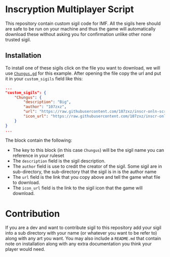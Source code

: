# Inscryption Multiplayer Script

This repository contain custom sigil code for IMF. All the sigils here should are safe to be run on your machine and thus the game will automatically download these without asking you for confirmation unlike other none trusted sigil.

## Installation

To install one of these sigils click on the file you want to download, we will use [`Chungus.gd`](Chungus.gd) for this example. After opening the file copy the url and put it in your `custom_sigils` field like this:
```json
...
"custom_sigils": {
    "Chungus": {
        "description": "Big",
        "author": "107zxz",
        "url": "https://raw.githubusercontent.com/107zxz/inscr-onln-scripts/main/Chungus.gd",
        "icon_url": "https://raw.githubusercontent.com/107zxz/inscr-onln/main/gfx/sigils/Airborne.png"
    }
}
...
```

The block contain the following:
  - The key to this block (in this case `Chungus`) will be the sigil name you can reference in your ruleset
  - The `description` field is the sigil description.
  - The `author` field is use to credit the creator of the sigil. Some sigil are in sub-directory, the sub-directory that the sigil is in is the author name
  - The `url` field is the link that you copy above and tell the game what file to download.
  - The `icon_url` field is the link to the sigil icon that the game will download.

# Contribution

If you are a dev and want to contribute sigil to this repository add your sigil into a sub directory with your name (or whatever you want to be refer to) along with any art you want. You may also include a `README.md` that contain note on installation along with any extra documentation you think your player would need.
